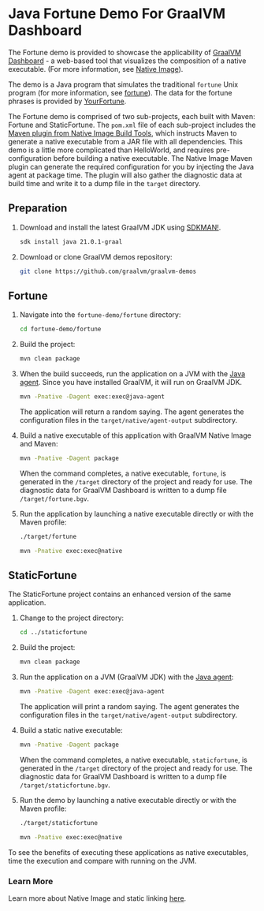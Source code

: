 # Java Fortune Demo For GraalVM Dashboard

The Fortune demo is provided to showcase the applicability of [GraalVM Dashboard](https://www.graalvm.org/docs/tools/dashboard/) - a web-based tool that visualizes the composition of a native executable. (For more information, see [Native Image](https://www.graalvm.org/reference-manual/native-image/)).

The demo is a Java program that simulates the traditional `fortune` Unix program (for more information, see [fortune](https://en.wikipedia.org/wiki/Fortune_(Unix))). The data for the fortune phrases is provided by [YourFortune](https://github.com/your-fortune).

The Fortune demo is comprised of two sub-projects, each built with Maven: Fortune and StaticFortune.
The `pom.xml` file of each sub-project includes the [Maven plugin from Native Image Build Tools](https://graalvm.github.io/native-build-tools/latest/maven-plugin.html), which instructs Maven to generate a native executable from a JAR file with all dependencies.
This demo is a little more complicated than HelloWorld, and requires pre-configuration before building a native executable. The Native Image Maven plugin can generate the required configuration for you by injecting the Java agent at package time.
The plugin will also gather the diagnostic data at build time and write it to a dump file in the `target` directory.

## Preparation

1. Download and install the latest GraalVM JDK using [SDKMAN!](https://sdkman.io/).
    ```bash
    sdk install java 21.0.1-graal
    ```
2. Download or clone GraalVM demos repository:
    ```bash
    git clone https://github.com/graalvm/graalvm-demos
    ```
   
## Fortune
1. Navigate into the `fortune-demo/fortune` directory:
    ```bash
    cd fortune-demo/fortune
    ```

2. Build the project:
    ```bash
    mvn clean package
    ```
3. When the build succeeds, run the application on a JVM with the [Java agent](https://graalvm.github.io/native-build-tools/latest/maven-plugin.html#agent-support). Since you have installed GraalVM, it will run on GraalVM JDK.
    ```bash
    mvn -Pnative -Dagent exec:exec@java-agent
    ```
    The application will return a random saying. 
    The agent generates the configuration files in the `target/native/agent-output` subdirectory.

4. Build a native executable of this application with GraalVM Native Image and Maven:
    ```bash
    mvn -Pnative -Dagent package
    ```
    When the command completes, a native executable, `fortune`, is generated in the `/target` directory of the project and ready for use.
    The diagnostic data for GraalVM Dashboard is written to a dump file `/target/fortune.bgv`.

5. Run the application by launching a native executable directly or with the Maven profile:

    ```bash
    ./target/fortune
    ```
    ```bash
    mvn -Pnative exec:exec@native
    ```

## StaticFortune

The StaticFortune project contains an enhanced version of the same application.

1. Change to the project directory:
    ```bash
    cd ../staticfortune
    ```
2. Build the project:
    ```bash
    mvn clean package
    ```

3. Run the application on a JVM (GraalVM JDK) with the [Java agent](https://graalvm.github.io/native-build-tools/latest/maven-plugin.html#agent-support):
    ```bash
    mvn -Pnative -Dagent exec:exec@java-agent
    ```
    The application will print a random saying. 
    The agent generates the configuration files in the `target/native/agent-output` subdirectory.
4. Build a static native executable:
    ```bash
    mvn -Pnative -Dagent package
    ```
    When the command completes, a native executable, `staticfortune`, is generated in the `/target` directory of the project and ready for use.
    The diagnostic data for GraalVM Dashboard is written to a dump file `/target/staticfortune.bgv`.
5. Run the demo by launching a native executable directly or with the Maven profile:
    ```bash
    ./target/staticfortune
    ```
    ```bash
    mvn -Pnative exec:exec@native
    ```

To see the benefits of executing these applications as native executables, time the execution and compare with running on the JVM.

### Learn More

Learn more about Native Image and static linking [here](https://www.graalvm.org/latest/reference-manual/native-image/guides/build-static-executables/).